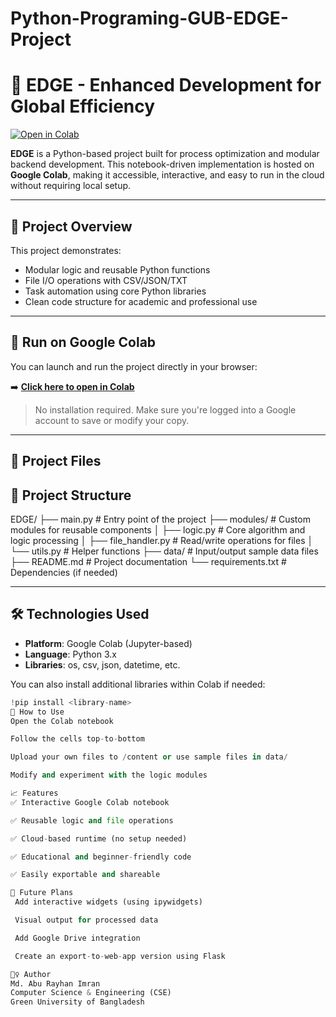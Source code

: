 # Python-Programing-GUB-EDGE-Project
# 🧠 EDGE - Enhanced Development for Global Efficiency

[![Open in Colab](https://colab.research.google.com/assets/colab-badge.svg)]([https://colab.research.google.com/github/your-username/EDGE/blob/main/EDGE.ipynb](https://drive.google.com/drive/folders/1Ins3WjOSxxg2pgPqr6k7xidFt2ppNr8q?usp=drive_link))

**EDGE** is a Python-based project built for process optimization and modular backend development. This notebook-driven implementation is hosted on **Google Colab**, making it accessible, interactive, and easy to run in the cloud without requiring local setup.

---

## 📌 Project Overview

This project demonstrates:
- Modular logic and reusable Python functions
- File I/O operations with CSV/JSON/TXT
- Task automation using core Python libraries
- Clean code structure for academic and professional use

---

## 🚀 Run on Google Colab

You can launch and run the project directly in your browser:

➡️ **[Click here to open in Colab](https://colab.research.google.com/github/your-username/EDGE/blob/main/EDGE.ipynb)**

> No installation required. Make sure you're logged into a Google account to save or modify your copy.

---

## 📁 Project Files

## 📁 Project Structure
EDGE/
├── main.py # Entry point of the project
├── modules/ # Custom modules for reusable components
│ ├── logic.py # Core algorithm and logic processing
│ ├── file_handler.py # Read/write operations for files
│ └── utils.py # Helper functions
├── data/ # Input/output sample data files
├── README.md # Project documentation
└── requirements.txt # Dependencies (if needed)

---

## 🛠 Technologies Used

- **Platform**: Google Colab (Jupyter-based)
- **Language**: Python 3.x
- **Libraries**: os, csv, json, datetime, etc.

You can also install additional libraries within Colab if needed:
```python
!pip install <library-name>
🔧 How to Use
Open the Colab notebook

Follow the cells top-to-bottom

Upload your own files to /content or use sample files in data/

Modify and experiment with the logic modules

📈 Features
✅ Interactive Google Colab notebook

✅ Reusable logic and file operations

✅ Cloud-based runtime (no setup needed)

✅ Educational and beginner-friendly code

✅ Easily exportable and shareable

🌱 Future Plans
 Add interactive widgets (using ipywidgets)

 Visual output for processed data

 Add Google Drive integration

 Create an export-to-web-app version using Flask

🙋‍♀️ Author
Md. Abu Rayhan Imran
Computer Science & Engineering (CSE)
Green University of Bangladesh
